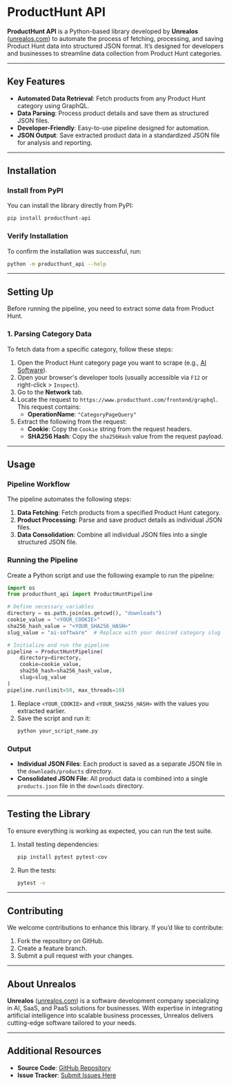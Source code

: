 # ProductHunt API

**ProductHunt API** is a Python-based library developed by **Unrealos** ([unrealos.com](https://unrealos.com)) to automate the process of fetching, processing, and saving Product Hunt data into structured JSON format. It’s designed for developers and businesses to streamline data collection from Product Hunt categories.

---

## Key Features
- **Automated Data Retrieval**: Fetch products from any Product Hunt category using GraphQL.
- **Data Parsing**: Process product details and save them as structured JSON files.
- **Developer-Friendly**: Easy-to-use pipeline designed for automation.
- **JSON Output**: Save extracted product data in a standardized JSON file for analysis and reporting.

---

## Installation

### Install from PyPI
You can install the library directly from PyPI:
```bash
pip install producthunt-api
```

### Verify Installation
To confirm the installation was successful, run:
```bash
python -m producthunt_api --help
```

---

## Setting Up

Before running the pipeline, you need to extract some data from Product Hunt.

### 1. Parsing Category Data
To fetch data from a specific category, follow these steps:

1. Open the Product Hunt category page you want to scrape (e.g., [AI Software](https://www.producthunt.com/categories/ai-software)).
2. Open your browser's developer tools (usually accessible via `F12` or right-click > `Inspect`).
3. Go to the **Network** tab.
4. Locate the request to `https://www.producthunt.com/frontend/graphql`. This request contains:
   - **OperationName**: `"CategoryPageQuery"`
5. Extract the following from the request:
   - **Cookie**: Copy the `Cookie` string from the request headers.
   - **SHA256 Hash**: Copy the `sha256Hash` value from the request payload.

---

## Usage

### Pipeline Workflow
The pipeline automates the following steps:
1. **Data Fetching**: Fetch products from a specified Product Hunt category.
2. **Product Processing**: Parse and save product details as individual JSON files.
3. **Data Consolidation**: Combine all individual JSON files into a single structured JSON file.

### Running the Pipeline
Create a Python script and use the following example to run the pipeline:

```python
import os
from producthunt_api import ProductHuntPipeline

# Define necessary variables
directory = os.path.join(os.getcwd(), "downloads")
cookie_value = "<YOUR_COOKIE>"
sha256_hash_value = "<YOUR_SHA256_HASH>"
slug_value = "ai-software"  # Replace with your desired category slug

# Initialize and run the pipeline
pipeline = ProductHuntPipeline(
    directory=directory,
    cookie=cookie_value,
    sha256_hash=sha256_hash_value,
    slug=slug_value
)
pipeline.run(limit=50, max_threads=10)
```

1. Replace `<YOUR_COOKIE>` and `<YOUR_SHA256_HASH>` with the values you extracted earlier.
2. Save the script and run it:
   ```bash
   python your_script_name.py
   ```

### Output
- **Individual JSON Files**: Each product is saved as a separate JSON file in the `downloads/products` directory.
- **Consolidated JSON File**: All product data is combined into a single `products.json` file in the `downloads` directory.

---

## Testing the Library

To ensure everything is working as expected, you can run the test suite.

1. Install testing dependencies:
   ```bash
   pip install pytest pytest-cov
   ```

2. Run the tests:
   ```bash
   pytest -v
   ```

---

## Contributing

We welcome contributions to enhance this library. If you’d like to contribute:
1. Fork the repository on GitHub.
2. Create a feature branch.
3. Submit a pull request with your changes.

---

## About Unrealos

**Unrealos** ([unrealos.com](https://unrealos.com)) is a software development company specializing in AI, SaaS, and PaaS solutions for businesses. With expertise in integrating artificial intelligence into scalable business processes, Unrealos delivers cutting-edge software tailored to your needs.

---

## Additional Resources

- **Source Code**: [GitHub Repository](https://github.com/markolofsen/producthunt-api)
- **Issue Tracker**: [Submit Issues Here](https://github.com/markolofsen/producthunt-api/issues)
